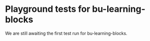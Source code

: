 # Playground tests for bu-learning-blocks
We are still awaiting the first test run for bu-learning-blocks.
